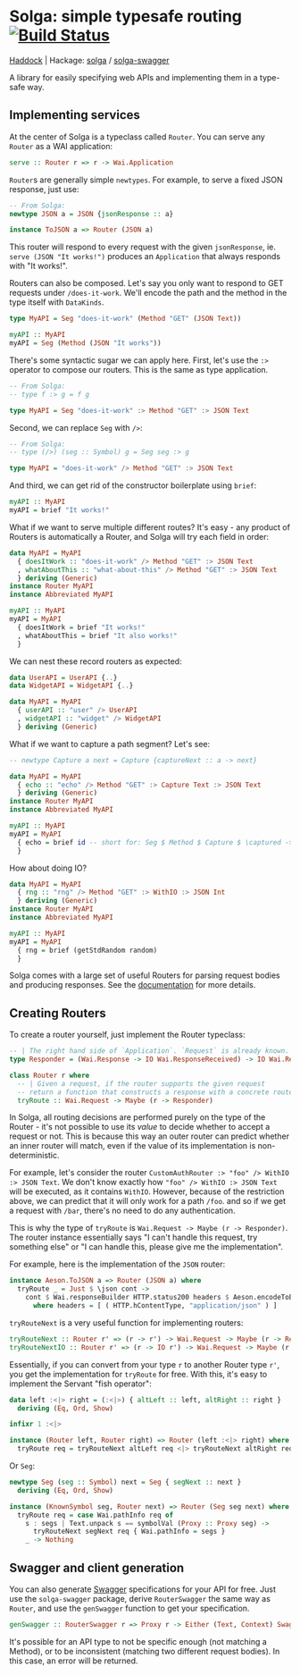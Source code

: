 # Solga: simple typesafe routing [![Build Status](https://travis-ci.org/chpatrick/solga.svg?branch=master)](https://travis-ci.org/chpatrick/solga)

[Haddock](http://chpatrick.github.io/solga/doc/solga-0.1.0.0/Solga.html) | Hackage: [solga](https://hackage.haskell.org/package/solga) / [solga-swagger](https://hackage.haskell.org/package/solga-swagger)

A library for easily specifying web APIs and implementing them in a type-safe way.

## Implementing services

At the center of Solga is a typeclass called `Router`. You can serve any `Router` as a WAI application:

```haskell
serve :: Router r => r -> Wai.Application
```

`Router`s are generally simple `newtypes`. For example, to serve a fixed JSON response, just use:

```haskell
-- From Solga:
newtype JSON a = JSON {jsonResponse :: a}

instance ToJSON a => Router (JSON a)
```
This router will respond to every request with the given `jsonResponse`, ie. `serve (JSON "It works!")` produces an `Application` that always responds with "It works!".

Routers can also be composed. Let's say you only want to respond to GET requests under `/does-it-work`. We'll encode the path and the method in the type itself with `DataKinds`.

```haskell
type MyAPI = Seg "does-it-work" (Method "GET" (JSON Text))

myAPI :: MyAPI
myAPI = Seg (Method (JSON "It works"))
```

There's some syntactic sugar we can apply here. First, let's use the `:>` operator to compose our routers. This is the same as type application.

```haskell
-- From Solga:
-- type f :> g = f g

type MyAPI = Seg "does-it-work" :> Method "GET" :> JSON Text
```

Second, we can replace `Seg` with `/>`:

```haskell
-- From Solga:
-- type (/>) (seg :: Symbol) g = Seg seg :> g

type MyAPI = "does-it-work" /> Method "GET" :> JSON Text
```

And third, we can get rid of the constructor boilerplate using `brief`:

```haskell
myAPI :: MyAPI
myAPI = brief "It works!"
```

What if we want to serve multiple different routes? It's easy - any product of Routers is automatically a Router, and Solga will try each field in order:

```haskell
data MyAPI = MyAPI
  { doesItWork :: "does-it-work" /> Method "GET" :> JSON Text
  , whatAboutThis :: "what-about-this" /> Method "GET" :> JSON Text
  } deriving (Generic)
instance Router MyAPI
instance Abbreviated MyAPI

myAPI :: MyAPI
myAPI = MyAPI
  { doesItWork = brief "It works!"
  , whatAboutThis = brief "It also works!"
  }
```

We can nest these record routers as expected:

```haskell
data UserAPI = UserAPI {..}
data WidgetAPI = WidgetAPI {..}

data MyAPI = MyAPI
  { userAPI :: "user" /> UserAPI 
  , widgetAPI :: "widget" /> WidgetAPI
  } deriving (Generic)
```

What if we want to capture a path segment? Let's see:

```haskell
-- newtype Capture a next = Capture {captureNext :: a -> next}

data MyAPI = MyAPI
  { echo :: "echo" /> Method "GET" :> Capture Text :> JSON Text
  } deriving (Generic)
instance Router MyAPI
instance Abbreviated MyAPI

myAPI :: MyAPI
myAPI = MyAPI
  { echo = brief id -- short for: Seg $ Method $ Capture $ \captured -> JSON captured
  }
```

How about doing IO?

```haskell
data MyAPI = MyAPI
  { rng :: "rng" /> Method "GET" :> WithIO :> JSON Int
  } deriving (Generic)
instance Router MyAPI
instance Abbreviated MyAPI

myAPI :: MyAPI
myAPI = MyAPI
  { rng = brief (getStdRandom random)
  }
```

Solga comes with a large set of useful Routers for parsing request bodies and producing responses. See the [documentation](http://chpatrick.github.io/solga/doc/solga-0.1.0.0/Solga.html) for more details.

## Creating Routers
To create a router yourself, just implement the Router typeclass:
```haskell
-- | The right hand side of `Application`. `Request` is already known.
type Responder = (Wai.Response -> IO Wai.ResponseReceived) -> IO Wai.ResponseReceived

class Router r where
  -- | Given a request, if the router supports the given request
  -- return a function that constructs a response with a concrete router.
  tryRoute :: Wai.Request -> Maybe (r -> Responder)
```

In Solga, all routing decisions are performed purely on the type of the Router - it's not possible to use its _value_ to decide whether to accept a request or not. This is because this way an outer router can predict whether an inner router will match, even if the value of its implementation is non-deterministic.

For example, let's consider the router `CustomAuthRouter :> "foo" /> WithIO :> JSON Text`. We don't know exactly how `"foo" /> WithIO :> JSON Text` will be executed, as it contains `WithIO`. However, because of the restriction above, we can predict that it will only work for a path `/foo`. and so if we get a request with `/bar`, there's no need to do any authentication.

This is why the type of `tryRoute` is `Wai.Request -> Maybe (r -> Responder)`. The router instance essentially says "I can't handle this request, try something else" or "I can handle this, please give me the implementation".

For example, here is the implementation of the `JSON` router:

```haskell
instance Aeson.ToJSON a => Router (JSON a) where
  tryRoute _ = Just $ \json cont ->
    cont $ Wai.responseBuilder HTTP.status200 headers $ Aeson.encodeToBuilder $ Aeson.toJSON $ jsonResponse json
      where headers = [ ( HTTP.hContentType, "application/json" ) ]
```

`tryRouteNext` is a very useful function for implementing routers:
```haskell
tryRouteNext :: Router r' => (r -> r') -> Wai.Request -> Maybe (r -> Responder)
tryRouteNextIO :: Router r' => (r -> IO r') -> Wai.Request -> Maybe (r -> Responder)
```

Essentially, if you can convert from your type `r` to another Router type `r'`, you get the implementation for `tryRoute` for free. With this, it's easy to implement the Servant "fish operator":
```haskell
data left :<|> right = (:<|>) { altLeft :: left, altRight :: right }
  deriving (Eq, Ord, Show)

infixr 1 :<|>

instance (Router left, Router right) => Router (left :<|> right) where
  tryRoute req = tryRouteNext altLeft req <|> tryRouteNext altRight req
```

Or `Seg`:

```haskell
newtype Seg (seg :: Symbol) next = Seg { segNext :: next }
  deriving (Eq, Ord, Show)

instance (KnownSymbol seg, Router next) => Router (Seg seg next) where
  tryRoute req = case Wai.pathInfo req of
    s : segs | Text.unpack s == symbolVal (Proxy :: Proxy seg) ->
      tryRouteNext segNext req { Wai.pathInfo = segs }
    _ -> Nothing
```

## Swagger and client generation
You can also generate [Swagger](http://swagger.io/) specifications for your API for free. Just use the `solga-swagger` package, derive `RouterSwagger` the same way as `Router`, and use the `genSwagger` function to get your specification.

```haskell
genSwagger :: RouterSwagger r => Proxy r -> Either (Text, Context) Swagger
```

It's possible for an API type to not be specific enough (not matching a Method), or to be inconsistent (matching two different request bodies). In this case, an error will be returned.
